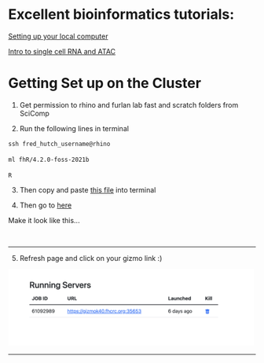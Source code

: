 # Excellent bioinformatics tutorials:

[Setting up your local computer](http://sfurlan.com/wp/)

[Intro to single cell RNA and ATAC](https://bookdown.org/ytliu13207/SingleCellMultiOmicsDataAnalysis/monocle2.html#load-seurat-obj)





# Getting Set up on the Cluster

1. Get permission to rhino and furlan lab fast and scratch folders from SciComp

2. Run the following lines in terminal

```
ssh fred_hutch_username@rhino

ml fhR/4.2.0-foss-2021b

R
```

3. Then copy and paste <a href="SetUp/SetUP.R">this file</a> into terminal

4. Then go to [here](https://rstudio-launcher.fredhutch.org/)

Make it look like this...

<p align="left"><img src="SetUp/launchla.png" alt="" width="500"></a></p>
<hr>

5. Refresh page and click on your gizmo link :)

<p align="left"><img src="SetUp/Screen Shot 2022-06-28 at 11.23.26 AM.png" alt="" width="500"></a></p>
<hr>
